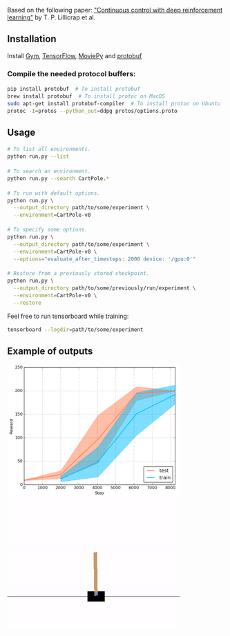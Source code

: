 Based on the following paper: ["Continuous control with deep reinforcement learning"](http://arxiv.org/abs/1509.02971) by T. P. Lillicrap et al.

## Installation

Install [Gym](https://github.com/openai/gym#installation), [TensorFlow](https://www.tensorflow.org/get_started/os_setup.html), [MoviePy](http://zulko.github.io/moviepy/install.html) and [protobuf](https://github.com/google/protobuf/releases)

### Compile the needed protocol buffers:

```bash
pip install protobuf  # To install protobuf
brew install protobuf  # To install protoc on MacOS
sudo apt-get install protobuf-compiler  # To install protoc on Ubuntu
protoc -I=protos --python_out=ddpg protos/options.proto
```

## Usage

```bash
# To list all environments.
python run.py --list

# To search an environment.
python run.py --search CartPole.*

# To run with default options.
python run.py \
  --output_directory path/to/some/experiment \
  --environment=CartPole-v0

# To specify some options.
python run.py \
  --output_directory path/to/some/experiment \
  --environment=CartPole-v0 \
  --options="evaluate_after_timesteps: 2000 device: '/gpu:0'"

# Restore from a previously stored checkpoint.
python run.py \
  --output_directory path/to/some/previously/run/experiment \
  --environment=CartPole-v0 \
  --restore
```

Feel free to run tensorboard while training:

```bash
tensorboard --logdir=path/to/some/experiment
```

## Example of outputs

![Performance](https://github.com/sgowal/ddpg/raw/master/doc/performance.png)
![CartPole-v0](https://github.com/sgowal/ddpg/raw/master/doc/cartpole.gif)
